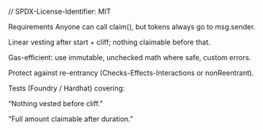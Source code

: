 // SPDX-License-Identifier: MIT

Requirements
Anyone can call claim(), but tokens always go to msg.sender.


Linear vesting after start + cliff; nothing claimable before that.


Gas-efficient: use immutable, unchecked math where safe, custom errors.


Protect against re-entrancy (Checks-Effects-Interactions or nonReentrant).


Tests (Foundry / Hardhat) covering:


“Nothing vested before cliff.”


“Full amount claimable after duration.”

